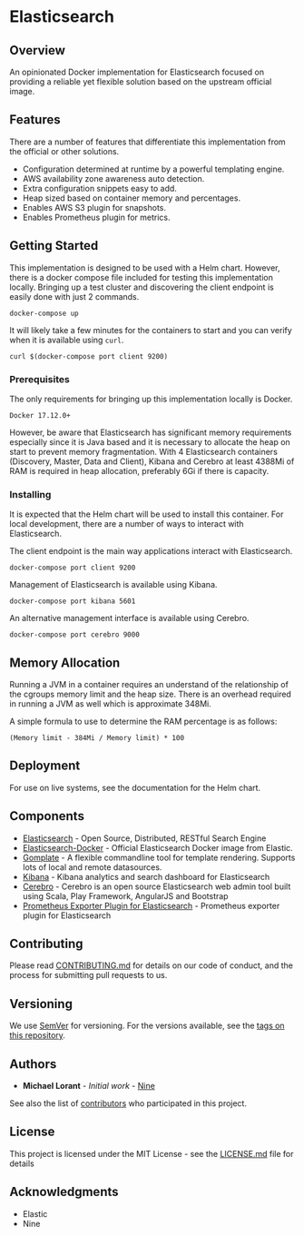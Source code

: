 # Elasticsearch

## Overview

An opinionated Docker implementation for Elasticsearch focused on providing a reliable yet flexible solution based on the upstream official image.

## Features

There are a number of features that differentiate this implementation from the official or other solutions.

* Configuration determined at runtime by a powerful templating engine.
* AWS availability zone awareness auto detection.
* Extra configuration snippets easy to add.
* Heap sized based on container memory and percentages.
* Enables AWS S3 plugin for snapshots.
* Enables Prometheus plugin for metrics.

## Getting Started

This implementation is designed to be used with a Helm chart. However, there is a docker compose file included for testing this implementation locally. Bringing up a test cluster and discovering the client endpoint is easily done with just 2 commands.

```
docker-compose up
```

It will likely take a few minutes for the containers to start and you can verify when it is available using `curl`.

```
curl $(docker-compose port client 9200)
```

### Prerequisites

The only requirements for bringing up this implementation locally is Docker.

```
Docker 17.12.0+
```

However, be aware that Elasticsearch has significant memory requirements especially since it is Java based and it is necessary to allocate the heap on start to prevent memory fragmentation. With 4 Elasticsearch containers (Discovery, Master, Data and Client), Kibana and Cerebro at least 4388Mi of RAM is required in heap allocation, preferably 6Gi if there is capacity.

### Installing

It is expected that the Helm chart will be used to install this container. For local development, there are a number of ways to interact with Elasticsearch.

The client endpoint is the main way applications interact with Elasticsearch.

```
docker-compose port client 9200
```

Management of Elasticsearch is available using Kibana.

```
docker-compose port kibana 5601
```

An alternative management interface is available using Cerebro.

```
docker-compose port cerebro 9000
```

## Memory Allocation

Running a JVM in a container requires an understand of the relationship of the cgroups memory limit and the heap size. There is an overhead required in running a JVM as well which is approximate 348Mi.

A simple formula to use to determine the RAM percentage is as follows:

```
(Memory limit - 384Mi / Memory limit) * 100
```

## Deployment

For use on live systems, see the documentation for the Helm chart.

## Components

* [Elasticsearch](https://github.com/elastic/elasticsearch) - Open Source, Distributed, RESTful Search Engine
* [Elasticsearch-Docker](https://github.com/elastic/elasticsearch-docker/tree/6.5) - Official Elasticsearch Docker image from Elastic.
* [Gomplate](https://github.com/hairyhenderson/gomplate) - A flexible commandline tool for template rendering. Supports lots of local and remote datasources.
* [Kibana](https://github.com/elastic/kibana) - Kibana analytics and search dashboard for Elasticsearch
* [Cerebro](https://github.com/lmenezes/cerebro) - Cerebro is an open source Elasticsearch web admin tool built using Scala, Play Framework, AngularJS and Bootstrap
* [Prometheus Exporter Plugin for Elasticsearch](https://github.com/vvanholl/elasticsearch-prometheus-exporter) - Prometheus exporter plugin for Elasticsearch

## Contributing

Please read [CONTRIBUTING.md](https://gist.github.com/PurpleBooth/b24679402957c63ec426) for details on our code of conduct, and the process for submitting pull requests to us.

## Versioning

We use [SemVer](http://semver.org/) for versioning. For the versions available, see the [tags on this repository](https://github.com/fairfaxmedia/elasticsearch/tags).

## Authors

* **Michael Lorant** - *Initial work* - [Nine](https://github.com/mikelorant)

See also the list of [contributors](https://github.com/mikelorant/elasticsearch/contributors) who participated in this project.

## License

This project is licensed under the MIT License - see the [LICENSE.md](LICENSE.md) file for details

## Acknowledgments

* Elastic
* Nine

